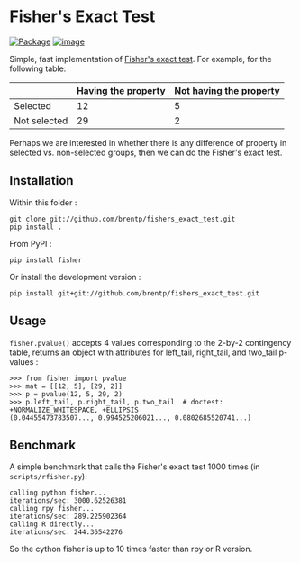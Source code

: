 # Fisher\'s Exact Test

[![Package](https://github.com/brentp/fishers_exact_test/actions/workflows/package.yml/badge.svg)](https://github.com/brentp/fishers_exact_test/actions/workflows/package.yml)
[![image](https://img.shields.io/pypi/v/fisher.svg)](https://pypi.org/project/fisher)

Simple, fast implementation of [Fisher\'s exact
test](http://en.wikipedia.org/wiki/Fisher's_exact_test). For example,
for the following table:

|              | Having the property | Not having the property |
| ------------ | ------------------- | ----------------------- |
| Selected     | 12                  | 5                       |
| Not selected | 29                  | 2                       |

Perhaps we are interested in whether there is any difference of property
in selected vs. non-selected groups, then we can do the Fisher\'s exact
test.

## Installation

Within this folder :

    git clone git://github.com/brentp/fishers_exact_test.git
    pip install .

From PyPI :

    pip install fisher

Or install the development version :

    pip install git+git://github.com/brentp/fishers_exact_test.git

## Usage

`fisher.pvalue()` accepts 4 values corresponding to the 2-by-2
contingency table, returns an object with attributes for left_tail,
right_tail, and two_tail p-values :

    >>> from fisher import pvalue
    >>> mat = [[12, 5], [29, 2]]
    >>> p = pvalue(12, 5, 29, 2)
    >>> p.left_tail, p.right_tail, p.two_tail  # doctest: +NORMALIZE_WHITESPACE, +ELLIPSIS
    (0.04455473783507..., 0.994525206021..., 0.0802685520741...)

## Benchmark

A simple benchmark that calls the Fisher\'s exact test 1000 times (in
`scripts/rfisher.py`):

    calling python fisher...
    iterations/sec: 3000.62526381
    calling rpy fisher...
    iterations/sec: 289.225902364
    calling R directly...
    iterations/sec: 244.36542276

So the cython fisher is up to 10 times faster than rpy or R version.
